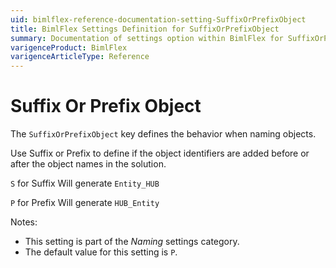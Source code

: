 ```yaml
---
uid: bimlflex-reference-documentation-setting-SuffixOrPrefixObject
title: BimlFlex Settings Definition for SuffixOrPrefixObject
summary: Documentation of settings option within BimlFlex for SuffixOrPrefixObject
varigenceProduct: BimlFlex
varigenceArticleType: Reference
---
```


# Suffix Or Prefix Object

The `SuffixOrPrefixObject` key defines the behavior when naming objects.

Use Suffix or Prefix to define if the object identifiers are added before or after the object names in the solution.

`S` for Suffix Will generate `Entity_HUB`

`P` for Prefix Will generate `HUB_Entity`

Notes:

* This setting is part of the *Naming* settings category.
* The default value for this setting is `P`.
